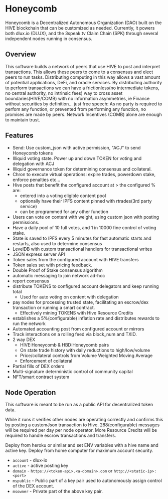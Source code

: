 # Honeycomb

Honeycomb is a Decentralized Autonomous Organization (DAO) built on the HIVE blockchain that can be customized as needed. Currently, it powers both dlux.io (DLUX), and the 3speak.tv Claim Chain (SPK) through several independent nodes running in consensus. 

## Overview
This software builds a network of peers that use HIVE to post and interpret transactions. This allows these peers to come to a consensus and elect peers to run tasks. Distributing computing in this way allows a vast amount of potential applications, DeFi, and oracle services. By distributing authority to perform transactions we can have a frictionless(no intermediate tokens, no central authority, no intrinsic fees) way to cross asset boundaries(HIVE/COMB) with no information asymmetries, ie Finance without securities by definition... just free speech: As no party is required to perfom any function, or prevented from performing any function, no promises are made by peers. Network Incentives (COMB) alone are enough to maintain trust.

## Features
* Send: Use custom_json with active permission, "ACJ" to send Honeycomb tokens
* Illiquid voting state. Power up and down TOKEN for voting and delegation with ACJ
* Illiquid governance token for determining consensus and collateral.
* Chron to execute virtual operations: expire trades, powerdown stake, enforce penalties etc...
* Hive posts that benefit the configured account at > the configured % are: 
   * entered into a voting eligible content pool
   * optionally have their IPFS content pinned with rtrades(3rd party service)
   * can be programmed for any other function
* Users can vote on content with weight, using custom json with posting permissions.
* Have a daily pool of 10 full votes, and 1 in 10000 fine control of voting stake.
* State is saved to IPFS every 5 minutes for fast automatic starts and restarts, also used to determine consensus
* LevelDB with custom transactional handlers for transactional writes
* JSON express server API
* Token sales from the configured account with HIVE transfers
* Token sales set with pricing feedback.
* Double Proof of Stake consensus algorithm
* automatic messaging to join network ad-hoc
* report consensus
* distribute TOKENS to configured account delegators and keep running total
   * Used for auto voting on content with delegation
* pay nodes for processing trusted state, facilitating an escrow/dex transaction or running a smart contract.
   * Effectively mining TOKENS with Hive Resource Credits
* establishes a 5%(configurable) inflation rate and distributes rewards to run the network
* Automated accounting post from configured account or mirrors
* Track interactions on a rolling feed via block_num and TXID.
* 2 way DEX
  * HIVE:Honeycomb & HBD:Honeycomb pairs
  * On state trade history with daily reductions to high/low/volume
  * Price/collateral controls from Volume Weighted Moving Average
  * Enforcement of collateral
* Partial fills of DEX orders
* Multi-signature deterministic control of community capital
* NFT/smart contract system

## Node Operation
This software is meant to be run as a public API for decentralized token data.

While it runs it verifies other nodes are operating correctly and confirms this by posting a customJson transaction to Hive. 288(configurable) messages will be required per day per node operator. More Resource Credits will be required to handle escrow transactions and transfers.

Deploy from heroku or similar and set ENV variables with a hive name and active key. Deploy from home computer for maximum account security.

* `account` - dlux-io
* `active` - active posting key
* `domain` - `https://<token-api>.<a-domain>.com` or `http://<static-ip>:<port>`
* `mspublic` - Public part of a key pair used to autonomously assign control of the DEX account.
* `msowner` - Private part of the above key pair.


